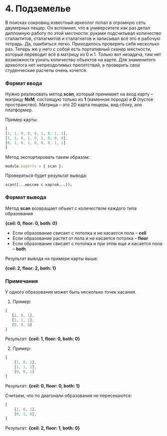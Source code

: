 # 4. Подземелье

В поисках сокровищ известный археолог попал в огромную сеть двумерных пещер. Он вспомнил, что в университете как раз делал дипломную работу по этой местности: руками подсчитывал количество сталактитов, сталагмитов и сталагнатов и записывал всё это в рабочую тетрадь. Да, ошибиться легко. Приходилось проверять себя несколько раз. Теперь же у него с собой есть портативный сканер местности, который переводит всё в матрицу из 0 и 1. Только вот незадача, там нет возможности узнать количество объектов на карте. Для знаменитого археолога нет непреодолимых препятствий, а проверить свои студенческие расчеты очень хочется.

### Формат ввода

Нужно реализовать метод **scan**, который принимает на вход карту – матрицу **NxM**, состоящую только из **1** (каменная порода) и **0** (пустое пространство). Матрица – это 2D карта пещеры, вид сбоку, аля платформер.

Пример карты:

```js
[  
[1, 1, 0, 0, 0, 1, 0, 1, 1],  
[1, 1, 0, 1, 0, 1, 0, 0, 0],  
[0, 1, 0, 1, 0, 0, 0, 1, 1]  
]
```

Метод экспортировать таким образом:

```js 
module.exports = { scan }; 
```
Проверяться будет результат вывода:

```
scan([...массив с картой...]); 
```

### Формат вывода

Метод **scan** возвращает объект с количеством каждого типа образования 

**{ceil: 0, floor: 0, both: 0}**

- Если образование свисает с потолка и не касается пола – **ceil**
- Если образование растет от пола и не касается потолка – **floor**
- Если образование свисает с потолка и при этом еще и касается пола – **both**
  
Результат вывода на примере карты выше: 

 **{ceil: 2, floor: 2, both: 1}**
 
### Примечания

У одного образования может быть несколько точек касания.

1. Пример:
```js   
[  
   [1, 0, 1],  
   [1, 1, 1],  
   [0, 0, 0]  
]
```   

Результат: **{ceil: 1, floor: 0, both: 0}**

2. Пример:
```js
[  
    [1, 0, 1],  
    [1, 1, 1],  
    [0, 0, 1]  
]
```
Результат: **{ceil: 0, floor: 0, both: 1}**

Считаем, что по диагонали образования не пересекаются:
```js
[  
    [1, 0, 1],  
    [0, 1, 0],  
]
```
Результат: **{ceil: 2, floor: 1, both: 0}**

